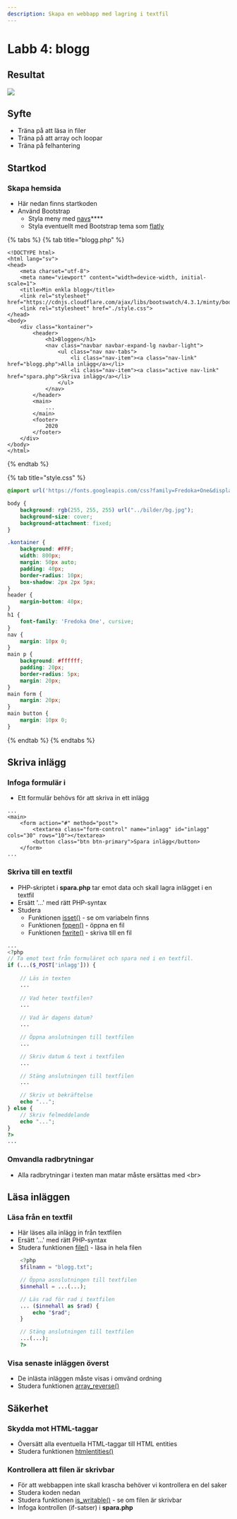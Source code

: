 ```yaml
---
description: Skapa en webbapp med lagring i textfil
---
```


# Labb 4: blogg

## **Resultat**

![](../.gitbook/assets/dump-labb-4-1.png)

## **Syfte**

* Träna på att läsa in filer 
* Träna på att array och loopar
* Träna på felhantering

## **Startkod**

### Skapa hemsida

* Här nedan finns startkoden
* Använd Bootstrap
  * Styla meny med [navs](https://getbootstrap.com/docs/4.5/components/navs/)\*\*\*\*
  * Styla eventuellt med Bootstrap tema som [flatly](https://bootswatch.com/flatly/)

{% tabs %}
{% tab title="blogg.php" %}
```markup
<!DOCTYPE html>
<html lang="sv">
<head>
    <meta charset="utf-8">
    <meta name="viewport" content="width=device-width, initial-scale=1">
    <title>Min enkla blogg</title>
    <link rel="stylesheet" href="https://cdnjs.cloudflare.com/ajax/libs/bootswatch/4.3.1/minty/bootstrap.min.css">
    <link rel="stylesheet" href="./style.css">
</head>
<body>
    <div class="kontainer">
        <header>
            <h1>Bloggen</h1>
            <nav class="navbar navbar-expand-lg navbar-light">
                <ul class="nav nav-tabs">
                    <li class="nav-item"><a class="nav-link" href="blogg.php">Alla inlägg</a></li>
                    <li class="nav-item"><a class="active nav-link" href="spara.php">Skriva inlägg</a></li>
                </ul>
            </nav>
        </header>
        <main>
            ...
        </main>
        <footer>
            2020
        </footer>
    </div>
</body>
</html>
```
{% endtab %}

{% tab title="style.css" %}
```css
@import url('https://fonts.googleapis.com/css?family=Fredoka+One&display=swap');

body {
    background: rgb(255, 255, 255) url("../bilder/bg.jpg");
    background-size: cover;
    background-attachment: fixed;
}

.kontainer {
    background: #FFF;
    width: 800px;
    margin: 50px auto;
    padding: 40px;
    border-radius: 10px;
    box-shadow: 2px 2px 5px;
}
header {
    margin-bottom: 40px;
}
h1 {
    font-family: 'Fredoka One', cursive;
}
nav {
    margin: 10px 0;
}
main p {
    background: #ffffff;
    padding: 20px;
    border-radius: 5px;
    margin: 20px;
}
main form {
    margin: 20px;
}
main button {
    margin: 10px 0;
}

```
{% endtab %}
{% endtabs %}

## **Skriva inlägg**

### **Infoga formulär i**

* Ett formulär behövs för att skriva in ett inlägg

```markup
...
<main>
    <form action="#" method="post">
        <textarea class="form-control" name="inlagg" id="inlagg" cols="30" rows="10"></textarea>
        <button class="btn btn-primary">Spara inlägg</button>
    </form>
...
```

### **Skriva till en textfil**

* PHP-skriptet i **spara.php** tar emot data och skall lagra inlägget i en textfil
* Ersätt '...' med rätt PHP-syntax
* Studera
  * Funktionen [isset\(\)](https://devdocs.io/php/function.isset) - se om variabeln finns
  * Funktionen [fopen\(\)](https://devdocs.io/php/function.fopen) - öppna en fil
  * Funktionen [fwrite\(\)](https://devdocs.io/php/function.fwrite) - skriva till en fil

```php
...
<?php
// Ta emot text från formuläret och spara ned i en textfil.
if (...($_POST['inlagg'])) {
    
    // Läs in texten
    ...
    
    // Vad heter textfilen?
    ...
    
    // Vad är dagens datum?
    ...

    // Öppna anslutningen till textfilen
    ...

    // Skriv datum & text i textfilen
    ...

    // Stäng anslutningen till textfilen
    ...

    // Skriv ut bekräftelse
    echo "...";
} else {
    // Skriv felmeddelande
    echo "...";
}
?>
...
```

### Omvandla radbrytningar

* Alla radbrytningar i texten man matar måste ersättas med &lt;br&gt; 

## **Läsa inläggen**

### **Läsa från en textfil**

* Här läses alla inlägg in från textfilen
* Ersätt '...' med rätt PHP-syntax
* Studera funktionen [file\(\)](https://devdocs.io/php/function.file) - läsa in hela filen

```php
    <?php
    $filnamn = "blogg.txt";

    // Öppna asnslutningen till textfilen
    $innehall = ...(...);

    // Läs rad för rad i textfilen
    ... ($innehall as $rad) {
        echo "$rad";
    }

    // Stäng anslutningen till textfilen
    ...(...);
    ?>
```

### **Visa senaste inläggen överst**

* De inlästa inläggen måste visas i omvänd ordning
* Studera funktionen [array\_reverse\(\)](https://devdocs.io/php/function.array-reverse)

## Säkerhet

### Skydda mot HTML-taggar

* Översätt alla eventuella HTML-taggar till HTML entities
* Studera funktionen [htmlentities\(\)](https://devdocs.io/php/function.htmlentities)

### **Kontrollera att filen är skrivbar**

* För att webbappen inte skall krascha behöver vi kontrollera en del saker
* Studera koden nedan
* Studera funktionen [is\_writable\(\)](https://devdocs.io/php/function.is-writable) - se om filen är skrivbar
* Infoga kontrollen \(if-satser\) i **spara.php**

